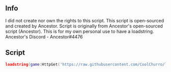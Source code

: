 ## Info
I did not create nor own the rights to this script. This script is open-sourced and created by Ancestor. Script is originally from Ancestor's open-sourced script (Ancestor). This is for my own personal use to have a loadstring.
Ancestor's Discord - Ancestor#4476

## Script
```lua
loadstring(game:HttpGet('https://raw.githubusercontent.com/CoolChurro/lt2darkmode/main/source'))()
```
